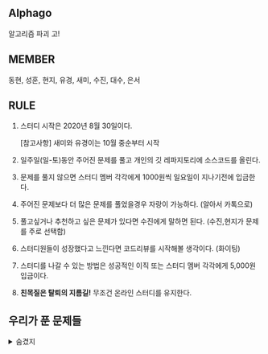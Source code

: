 ## Alphago   

알고리즘 파괴 고!

## MEMBER   

동현, 성훈, 현지, 유경, 새미, 수진, 대수, 은서

## RULE   

1. 스터디 시작은 2020년 8월 30일이다.

    [참고사항] 새미와 유경이는 10월 중순부터 시작

2. 일주일(일-토)동안 주어진 문제를 풀고 개인의 깃 레파지토리에 소스코드를 올린다.
3. 문제를 풀지 않으면 스터디 멤버 각각에게 1000원씩 일요일이 지나기전에 입금한다.
4. 주어진 문제보다 더 많은 문제를 풀었을경우 자랑이 가능하다. (알아서 카톡으로)
5. 풀고싶거나 추천하고 싶은 문제가 있다면 수진에게 말하면 된다. (수진,현지가 문제를 주로 선택함)
6. 스터디원들이 성장했다고 느낀다면 코드리뷰를 시작해볼 생각이다. (화이팅)
7. 스터디를 나갈 수 있는 방법은 성공적인 이직 또는 스터디 멤버 각각에게 5,000원 입금이다.
8. **친목질은 탈퇴의 지름길!** 무조건 온라인 스터디를 유지한다.  





## 우리가 푼 문제들   
<details><summary>숨겼지</summary>
<p>
    
 `121. Best Time to Buy and Sell Stock`	https://leetcode.com/problems/best-time-to-buy-and-sell-stock/   
 `543. Diameter of Binary Tree`	https://leetcode.com/problems/diameter-of-binary-tree/   
 `기능개발`	https://programmers.co.kr/learn/courses/30/lessons/42586   
 `체육복`	https://programmers.co.kr/learn/courses/30/lessons/42862   
 `halloween-sale`	https://www.hackerrank.com/challenges/halloween-sale/problem   
 `strange-counter`	https://www.hackerrank.com/challenges/strange-code/problem   
 `104. Maximum Depth of Binary Tree`	https://leetcode.com/problems/maximum-depth-of-binary-tree/   
 `21. Merge Two Sorted Lists`	https://leetcode.com/problems/merge-two-sorted-lists/     


</p>
</details>

